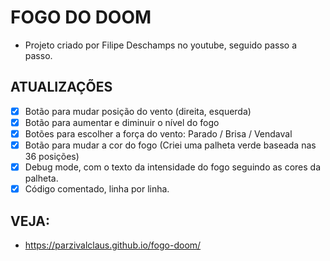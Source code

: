 # FOGO DO DOOM

- Projeto criado por Filipe Deschamps no youtube, seguido passo a passo.

## ATUALIZAÇÕES

- [x] Botão para mudar posição do vento (direita, esquerda)
- [x] Botão para aumentar e diminuir o nível do fogo
- [x] Botões para escolher a força do vento: Parado / Brisa / Vendaval
- [x] Botão para mudar a cor do fogo (Criei uma palheta verde baseada nas 36 posições)
- [x] Debug mode, com o texto da intensidade do fogo seguindo as cores da palheta.
- [x] Código comentado, linha por linha.

## VEJA:

- https://parzivalclaus.github.io/fogo-doom/

